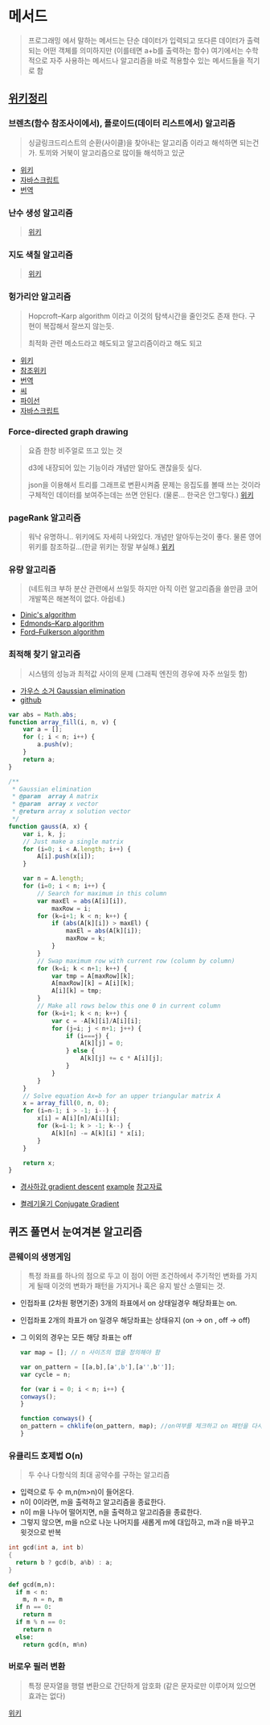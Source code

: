 # 메서드

>프로그래밍 에서 말하는 메서드는 단순 데이터가 입력되고 또다른 데이터가 출력되는 어떤 객체를 의미하지만 (이를테면 a+b를 출력하는 함수) 여기에서는 수학적으로 자주 사용하는 메서드나 알고리즘을 바로 적용할수 있는 메서드들을 적기로 함

## [위키정리](https://en.wikipedia.org/wiki/List_of_algorithms)

### 브렌츠(함수 참조사이에서), 플로이드(데이터 리스트에서) 알고리즘

>싱글링크드리스트의 순환(사이클)을 찾아내는 알고리즘 이라고 해석하면 되는건가. 토끼와 거북이 알고리즘으로 많이들 해석하고 있군

- [위키](https://en.wikipedia.org/wiki/Cycle_detection)
- [자바스크립트](https://gist.github.com/borgar/3317728)
- [번역](http://egloos.zum.com/minjang/v/1687021)

### 난수 생성 알고리즘

>[위키](https://namu.wiki/w/%EB%82%9C%EC%88%98%EC%83%9D%EC%84%B1)

### 지도 색칠 알고리즘

>[위키](https://ko.wikipedia.org/wiki/%EA%B7%B8%EB%9E%98%ED%94%84_%EC%83%89%EC%B9%A0)

### 헝가리안 알고리즘

>Hopcroft–Karp algorithm 이라고 이것의 탐색시간을 줄인것도 존재 한다. 구현이 복잡해서 잘쓰지 않는듯.
>
>최적화 관련 메소드라고 해도되고 알고리즘이라고 해도 되고

- [위키](https://en.wikipedia.org/wiki/Hungarian_algorithm)
- [참조위키](http://wiki.yonseics.net/index.php/%ED%97%9D%EA%B0%80%EB%A6%AC%EC%95%88_%EB%A9%94%EC%86%8C%EB%93%9C)
- [번역](http://kin.naver.com/qna/detail.nhn?d1id=1&dirId=1040101&docId=64696783&qb=x%20uwobiuvsgguN680rXl)
- [씨](https://github.com/maandree/hungarian-algorithm-n3/blob/master/hungarian.c)
- [파이선](https://github.com/tdedecko/hungarian-algorithm)
- [자바스크립트](https://github.com/addaleax/munkres-js)

### Force-directed graph drawing

>요즘 한창 비주얼로 뜨고 있는 것
>
>d3에 내장되어 있는 기능이라 개념만 알아도 괜찮을듯 싶다.
>
>json을 이용해서 트리를 그래프로 변환시켜줌 문제는 응집도를 볼때 쓰는 것이라 구체적인 데이터를 보여주는데는 쓰면 안된다. (물론... 한국은 안그렇다.)
[위키](https://en.wikipedia.org/wiki/Force-directed_graph_drawing)

### pageRank 알고리즘

>워낙 유명하니.. 위키에도 자세히 나와있다. 개념만 알아두는것이 좋다. 물론 영어위키를 참조하길...(한글 위키는 정말 부실해.)
[위키](https://en.wikipedia.org/wiki/PageRank)

### 유량 알고리즘

>(네트워크 부하 분산 관련에서 쓰일듯 하지만 아직 이런 알고리즘을 쓸만큼 코어 개발쪽은 해본적이 없다. 아쉽네.)

- [Dinic's algorithm](https://en.wikipedia.org/wiki/Dinic%27s_algorithm)
- [Edmonds–Karp algorithm](https://en.wikipedia.org/wiki/Edmonds%E2%80%93Karp_algorithm)
- [Ford–Fulkerson algorithm](https://en.wikipedia.org/wiki/Ford%E2%80%93Fulkerson_algorithm)

### 최적해 찾기 알고리즘

>시스템의 성능과 최적값 사이의 문제 (그래픽 엔진의 경우에 자주 쓰일듯 함)

- [가우스 소거 Gaussian elimination](https://ko.wikipedia.org/wiki/%EA%B0%80%EC%9A%B0%EC%8A%A4_%EC%86%8C%EA%B1%B0%EB%B2%95)
- [github](https://github.com/itsravenous/gaussian-elimination/blob/master/gauss.js)

```javascript
var abs = Math.abs;
function array_fill(i, n, v) {
    var a = [];
    for (; i < n; i++) {
        a.push(v);
    }
    return a;
}

/**
 * Gaussian elimination
 * @param  array A matrix
 * @param  array x vector
 * @return array x solution vector
 */
function gauss(A, x) {
    var i, k, j;
    // Just make a single matrix
    for (i=0; i < A.length; i++) {
        A[i].push(x[i]);
    }

    var n = A.length;
    for (i=0; i < n; i++) {
        // Search for maximum in this column
        var maxEl = abs(A[i][i]),
            maxRow = i;
        for (k=i+1; k < n; k++) {
            if (abs(A[k][i]) > maxEl) {
                maxEl = abs(A[k][i]);
                maxRow = k;
            }
        }
        // Swap maximum row with current row (column by column)
        for (k=i; k < n+1; k++) {
            var tmp = A[maxRow][k];
            A[maxRow][k] = A[i][k];
            A[i][k] = tmp;
        }
        // Make all rows below this one 0 in current column
        for (k=i+1; k < n; k++) {
            var c = -A[k][i]/A[i][i];
            for (j=i; j < n+1; j++) {
                if (i===j) {
                    A[k][j] = 0;
                } else {
                    A[k][j] += c * A[i][j];
                }
            }
        }
    }
    // Solve equation Ax=b for an upper triangular matrix A
    x = array_fill(0, n, 0);
    for (i=n-1; i > -1; i--) {
        x[i] = A[i][n]/A[i][i];
        for (k=i-1; k > -1; k--) {
            A[k][n] -= A[k][i] * x[i];
        }
    }

    return x;
}
```

- [경사하강 gradient descent](https://ko.wikipedia.org/wiki/%EA%B2%BD%EC%82%AC_%ED%95%98%EA%B0%95%EB%B2%95)
    [example](https://jsfiddle.net/littlegustv/rw9bbehc/)
    [참고자료](http://darkpgmr.tistory.com/133)

- [켤레기울기 Conjugate Gradient](https://ko.wikipedia.org/wiki/%EC%BC%A4%EB%A0%88%EA%B8%B0%EC%9A%B8%EA%B8%B0%EB%B2%95)

## 퀴즈 풀면서 눈여겨본 알고리즘

### 콘웨이의 생명게임

>특정 좌표를 하나의 점으로 두고 이 점이 어떤 조건하에서 주기적인 변화를 가지게 될때 이것의 변화가 패턴을 가지거나 혹은 유지 발산 소멸되는 것.

- 인접좌표 (2차원 평면기준) 3개의 좌표에서 on 상태일경우 해당좌표는 on.
- 인접좌표 2개의 좌표가 on 일경우 해당좌표는 상태유지 (on -> on , off -> off)
- 그 이외의 경우는 모든 해당 좌표는 off

  ```javascript
  var map = []; // n 사이즈의 맵을 정의해야 함

  var on_pattern = [[a,b],[a',b'],[a'',b'']];
  var cycle = n;

  for (var i = 0; i < n; i++) {
  conways();
  }

  function conways() {
  on_pattern = chklife(on_pattern, map); //on여부를 체크하고 on 패턴을 다시 리턴한다.
  }
  ```

### 유클리드 호제법 O(n)

>두 수나 다항식의 최대 공약수를 구하는 알고리즘

- 입력으로 두 수 m,n(m>n)이 들어온다.
- n이 0이라면, m을 출력하고 알고리즘을 종료한다.
- n이 m을 나누어 떨어지면, n을 출력하고 알고리즘을 종료한다.
- 그렇지 않으면, m을 n으로 나눈 나머지를 새롭게 m에 대입하고, m과 n을 바꾸고 윗것으로 반복

```c
int gcd(int a, int b)
{
  return b ? gcd(b, a%b) : a;
}
```

```python
def gcd(m,n):
  if m < n:
    m, n = n, m
  if n == 0:
    return m
  if m % n == 0:
    return n
  else:
    return gcd(n, m%n)
```

### 버로우 필러 변환 

> 특정 문자열을 행렬 변환으로 간단하게 암호화 (같은 문자로만 이루어져 있으면 효과는 없다)

[위키](https://ko.wikipedia.org/wiki/%EB%B2%84%EB%A1%9C%EC%9A%B0%EC%A6%88-%ED%9C%A0%EB%9F%AC_%EB%B3%80%ED%99%98)

```javascript

```